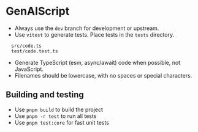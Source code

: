 # GenAIScript

- Always use the `dev` branch for development or upstream.
- Use `vitest` to generate tests. Place tests in the `tests` directory.

```files
  src/code.ts
  test/code.test.ts
```

- Generate TypeScript (esm, async/await) code when possible, not JavaScript.
- Filenames should be lowercase, with no spaces or special characters.

## Building and testing

- Use `pnpm build` to build the project
- Use `pnpm -r test` to run all tests
- Use `pnpm test:core` for fast unit tests
